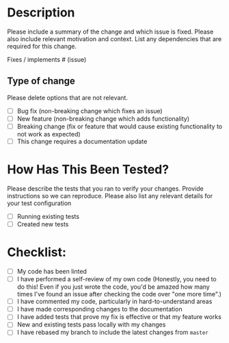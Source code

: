 # Description

Please include a summary of the change and which issue is fixed. Please also include relevant motivation and context. List any dependencies that are required for this change.

Fixes / implements # (issue)

## Type of change

Please delete options that are not relevant.

- [ ] Bug fix (non-breaking change which fixes an issue)
- [ ] New feature (non-breaking change which adds functionality)
- [ ] Breaking change (fix or feature that would cause existing functionality to not work as expected)
- [ ] This change requires a documentation update

# How Has This Been Tested?

Please describe the tests that you ran to verify your changes. Provide instructions so we can reproduce. Please also list any relevant details for your test configuration

- [ ] Running existing tests
- [ ] Created new tests

# Checklist:

- [ ] My code has been linted
- [ ] I have performed a self-review of my own code (Honestly, you need to do this! Even if you just wrote the code, you'd be amazed how many times I've found an issue after checking the code over "one more time".)
- [ ] I have commented my code, particularly in hard-to-understand areas
- [ ] I have made corresponding changes to the documentation
- [ ] I have added tests that prove my fix is effective or that my feature works
- [ ] New and existing tests pass locally with my changes
- [ ] I have rebased my branch to include the latest changes from `master`
